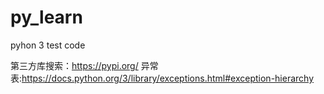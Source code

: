 # py_learn
pyhon 3 test code

第三方库搜索：https://pypi.org/
异常表:https://docs.python.org/3/library/exceptions.html#exception-hierarchy
